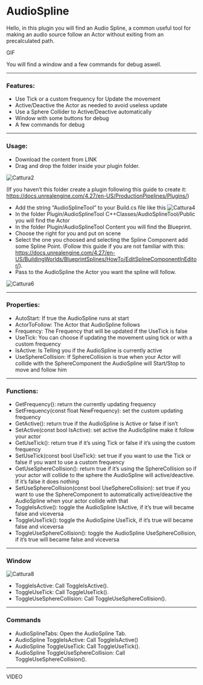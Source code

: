 # AudioSpline
Hello, in this plugin you will find an Audio Spline, a common useful tool for making an audio source follow an Actor without exiting from an precalculated path.

GIF

You will find a window and a few commands for debug aswell.

---

### Features:

- Use Tick or a custom frequency for Update the movement
- Active/Deactive the Actor as needed to avoid useless update
- Use a Sphere Collider to Active/Deactive automatically
- Window with some buttons for debug
- A few commands for debug

---

### Usage:

- Download the content from LINK
- Drag and drop the folder inside your plugin folder.

![Cattura2](https://user-images.githubusercontent.com/70896924/232051027-77b92daf-0ef9-478e-9502-654a4f8fe528.png)

(If you haven’t this folder create a plugin following this guide to create it: https://docs.unrealengine.com/4.27/en-US/ProductionPipelines/Plugins/)
- Add the string “AudioSplineTool” to your Build.cs file like this
![Cattura4](https://user-images.githubusercontent.com/70896924/232052249-5545f175-299b-46b9-9015-75a26261924e.png)
- In the folder Plugin/AudioSplineTool C++Classes/AudioSplineTool/Public you will find the Actor
- In the folder Plugin/AudioSplineTool Content you will find the Blueprint.
- Choose the right for you and put on scene
- Select the one you choosed and selecting the Spline Component add some Spline Point. (Follow this guide if you are not familiar with this: https://docs.unrealengine.com/4.27/en-US/BuildingWorlds/BlueprintSplines/HowTo/EditSplineComponentInEditor/).
- Pass to the AudioSpline the Actor you want the spline will follow.

![Cattura6](https://user-images.githubusercontent.com/70896924/232053383-e418d542-b230-4f22-92b6-9ec641945aa3.png)

---

### Properties:

- AutoStart: If true the AudioSpline runs at start
- ActorToFollow: The Actor that AudioSpline follows
- Frequency: The Frequency that will be updated if the UseTick is false
- UseTick: You can choose if updating the movement using tick or with a custom frequency
- IsActive: Is Telling you if the AudioSpline is currently active
- UseSphereCollision: If SphereCollision is true when your Actor will collide with the SphereComponent the AudioSpline will Start/Stop to move and follow him

---

### Functions:

- GetFrequency(): return the currently updating frequency
- SetFrequency(const float NewFrequency): set the custom updating frequency
- GetActive(): return true if the AudioSpline is Active or false if isn’t
- SetActive(const bool IsActive): set active the AudioSpline make it follow your actor
- GetUseTick(): return true if it’s using Tick or false if it’s using the custom frequency
- SetUseTick(const bool UseTick): set true if you want to use the Tick or false if you want to use a custom frequency
- GetUseSphereCollision(): return true if it’s using the SphereCollision so if your actor will collide to the sphere the AudioSpline will active/deactive. If it’s false it does nothing
- SetUseSphereCollision(const bool UseSphereCollision): set true if you want to use the SphereComponent to automatically active/deactive the AudioSpline when your actor collide with that
- ToggleIsActive(): toggle the AudioSpline IsActive, if it’s true will became false and viceversa
- ToggleUseTick(): toggle the AudioSpine UseTick, if it’s true will became false and viceversa
- ToggleUseSphereCollision(): toggle the AudioSpline UseSphereCollision, if it’s true will became false and viceversa

---

### Window
![Cattura8](https://user-images.githubusercontent.com/70896924/232054171-06bfd78d-2bdb-4a81-8498-8917bfd60018.png)
- ToggleIsActive: Call ToggleIsActive().
- ToggleUseTick: Call ToggleUseTick().
- ToggleUseSphereCollision: Call ToggleUseSphereCollision().

---

### Commands

- AudioSplineTabs: Open the AudioSpline Tab.
- AudioSpline ToggleIsActive: Call ToggleIsActive()
- AudioSpline ToggleUseTick: Call ToggleUseTick().
- AudioSpline ToggleUseSphereCollision: Call ToggleUseSphereCollision().

---

VIDEO
